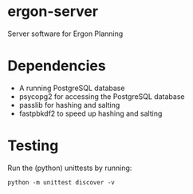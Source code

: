# ergon-server
Server software for Ergon Planning

# Dependencies

 * A running PostgreSQL database
 * psycopg2 for accessing the PostgreSQL database
 * passlib for hashing and salting
 * fastpbkdf2 to speed up hashing and salting

# Testing

Run the (python) unittests by running:

```python -m unittest discover -v```
